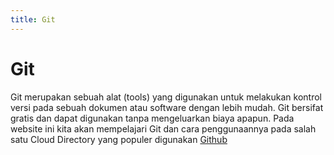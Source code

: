 ```yaml
---
title: Git
---
```


# Git

Git merupakan sebuah alat (tools) yang digunakan untuk melakukan kontrol versi pada sebuah dokumen atau software dengan lebih mudah. Git bersifat gratis dan dapat digunakan tanpa mengeluarkan biaya apapun. Pada website ini kita akan mempelajari Git dan cara penggunaannya pada salah satu Cloud Directory yang populer digunakan [Github](https://github.com)